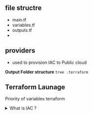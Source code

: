 

## file structre 
- main.tf
- variables.tf 
- outputs.tf 
- 
## providers
- used to provision IAC to Public cloud

**Output Folder structure** `tree .terraform`

## Terraform Launage






Priority of variables terraform

<details close>
<summary>What is IAC ? </summary>

## IAC 

## What Is IAC?

- Deploy your infrastucture resources with code.
- It enables DevOps, version control, better collabration
- Declarative - code in a readable format not worring about api
- speed, cost , reduced risk

below code is an example for IAC, thi is a code to get current VPCs from **AWS** environment

![example](./Notes/assets/IAC-example.png)


  
## Terraform
- Terrform is declarative 
- Codify your Software defined neteorking
- all cloud IAC solution (AWS,GCP,Azure) , cloud agnostic
- check out all providers for terraform, [LINK](https://registry.terraform.io/browse/providers)

</details>

